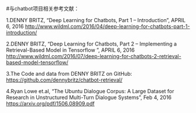 #与chatbot项目相关参考文献：

1.DENNY BRITZ, “Deep Learning for Chatbots, Part 1 – Introduction”, APRIL 6, 2016 
http://www.wildml.com/2016/04/deep-learning-for-chatbots-part-1-introduction/ 

2.DENNY BRITZ, “Deep Learning for Chatbots, Part 2 – Implementing a Retrieval-Based Model in Tensorflow ”, APRIL 6, 2016                   http://www.wildml.com/2016/07/deep-learning-for-chatbots-2-retrieval-based-model-tensorflow/

3.The Code and data from DENNY BRITZ on GitHub: https://github.com/dennybritz/chatbot-retrieval/ 

4.Ryan Lowe et.al, “The Ubuntu Dialogue Corpus: A Large Dataset for Research in Unstructured Multi-Turn Dialogue Systems”, Feb 4, 2016 https://arxiv.org/pdf/1506.08909.pdf

